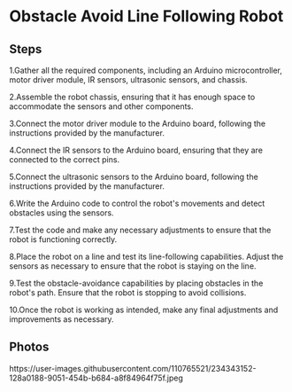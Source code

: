
<html>
<head>
<meta charset="utf-8">

</head>
	<h1>Obstacle Avoid Line Following Robot</h1>

<body>
<h2>Steps</h2>
<p>1.Gather all the required components, including an Arduino microcontroller, motor driver module, IR sensors, ultrasonic sensors, and chassis.</p>
<p>2.Assemble the robot chassis, ensuring that it has enough space to accommodate the sensors and other components.</p>
<p>3.Connect the motor driver module to the Arduino board, following the instructions provided by the manufacturer.</p>
<p>4.Connect the IR sensors to the Arduino board, ensuring that they are connected to the correct pins.</p>
<p>5.Connect the ultrasonic sensors to the Arduino board, following the instructions provided by the manufacturer.</p>
<p>6.Write the Arduino code to control the robot's movements and detect obstacles using the sensors.</p>
<p>7.Test the code and make any necessary adjustments to ensure that the robot is functioning correctly.</p>
<p>8.Place the robot on a line and test its line-following capabilities. Adjust the sensors as necessary to ensure that the robot is staying on the line.</p>
<p>9.Test the obstacle-avoidance capabilities by placing obstacles in the robot's path. Ensure that the robot is stopping to avoid collisions.</p>
<p>10.Once the robot is working as intended, make any final adjustments and improvements as necessary.</p>
	<h2>Photos</h2>
https://user-images.githubusercontent.com/110765521/234343152-128a0188-9051-454b-b684-a8f84964f75f.jpeg

	
</body>
</html>
